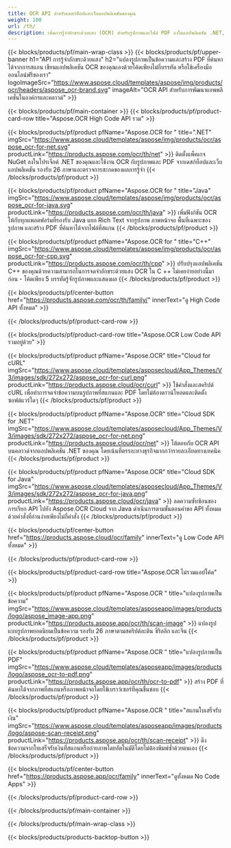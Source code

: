 ```yaml
---
title: OCR API สำหรับเดสก์ท็อปและเว็บแอปพลิเคชันของคุณ
weight: 100
url: /th/
description: เพิ่มการรู้จำอักขระด้วยแสง (OCR) สำหรับรูปภาพและไฟล์ PDF ลงในแอปพลิเคชัน .NET, Java และ C++ ของคุณในโค้ดน้อยกว่า 10 บรรทัด
---
```


{{< blocks/products/pf/main-wrap-class >}}
{{< blocks/products/pf/upper-banner h1="API การรู้จำอักขระด้วยแสง" h2="แปลงรูปภาพเป็นข้อความและสร้าง PDF ที่ค้นหาได้จากการสแกน เขียนแอปพลิเคชัน OCR ของคุณเองด้วยโค้ดเพียงไม่กี่บรรทัด หรือใช้เครื่องมือออนไลน์ฟรีของเรา" logoImageSrc="https://www.aspose.cloud/templates/aspose/img/products/ocr/headers/aspose_ocr-brand.svg" imageAlt="OCR API สำหรับการพัฒนาแอพพลิเคชั่นในองค์กรและคลาวด์" >}}

{{< blocks/products/pf/main-container >}}
{{< blocks/products/pf/product-card-row title="Aspose.OCR High Code API รวม" >}}

{{< blocks/products/pf/product pfName="Aspose.OCR for " title=".NET" imgSrc="https://www.aspose.cloud/templates/aspose/img/products/ocr/aspose_ocr-for-net.svg" productLink="https://products.aspose.com/ocr/th/net" >}}
ติดตั้งแพ็คเกจ NuGet ลงในโปรเจ็กต์ .NET ของคุณและใช้งาน OCR กับรูปภาพและ PDF จากเดสก์ท็อปและเว็บแอปพลิเคชัน รองรับ 26 ภาษาและตรวจการสะกดของผลการรู้จำ
{{< /blocks/products/pf/product >}}

{{< blocks/products/pf/product pfName="Aspose.OCR for " title="Java" imgSrc="https://www.aspose.cloud/templates/aspose/img/products/ocr/aspose_ocr-for-java.svg" productLink="https://products.aspose.com/ocr/th/java" >}}
เพิ่มฟังก์ชัน OCR ให้กับทุกแพลตฟอร์มที่รองรับ Java แยก Rich Text จากรูปภาพ ภาพหน้าจอ พื้นที่เฉพาะของรูปภาพ และสร้าง PDF ที่ค้นหาได้จากไฟล์ที่สแกน
{{< /blocks/products/pf/product >}}

{{< blocks/products/pf/product pfName="Aspose.OCR for " title="C++" imgSrc="https://www.aspose.cloud/templates/aspose/img/products/ocr/aspose_ocr-for-cpp.svg" productLink="https://products.aspose.com/ocr/th/cpp" >}}
ปรับปรุงแอปพลิเคชัน C++ ของคุณด้วยความสามารถในการจดจำอักขระด้วยแสง OCR ใน C ++ ไม่เคยง่ายอย่างนี้มาก่อน - โค้ดเพียง 5 บรรทัดรู้จักรูปภาพและแสดงผล
{{< /blocks/products/pf/product >}}

{{< blocks/products/pf/center-button href="https://products.aspose.com/ocr/th/family/" innerText="ดู High Code API ทั้งหมด" >}}

{{< /blocks/products/pf/product-card-row >}}

{{< blocks/products/pf/product-card-row title="Aspose.OCR Low Code API รวมอยู่ด้วย" >}}

{{< blocks/products/pf/product pfName="Aspose.OCR" title="Cloud for cURL" imgSrc="https://www.aspose.cloud/templates/asposecloud/App_Themes/V3/images/sdk/272x272/aspose_ocr-for-curl.png" productLink="https://products.aspose.cloud/ocr/curl" >}}
ใช้คำสั่งและสคริปต์ cURL เพื่อทำการจดจำข้อความบนรูปภาพที่สแกนและ PDF โดยไม่ต้องดาวน์โหลดและติดตั้งซอฟต์แวร์ใดๆ
{{< /blocks/products/pf/product >}}

{{< blocks/products/pf/product pfName="Aspose.OCR" title="Cloud SDK for .NET" imgSrc="https://www.aspose.cloud/templates/asposecloud/App_Themes/V3/images/sdk/272x272/aspose_ocr-for-net.png" productLink="https://products.aspose.cloud/ocr/net" >}}
โต้ตอบกับ OCR API บนคลาวด์จากแอปพลิเคชัน .NET ของคุณ โดยเน้นที่ตรรกะทางธุรกิจมากกว่ารายละเอียดทางเทคนิค
{{< /blocks/products/pf/product >}}

{{< blocks/products/pf/product pfName="Aspose.OCR" title="Cloud SDK for Java" imgSrc="https://www.aspose.cloud/templates/asposecloud/App_Themes/V3/images/sdk/272x272/aspose_ocr-for-java.png" productLink="https://products.aspose.cloud/ocr/java" >}}
ลดความซับซ้อนของการเรียก API ไปยัง Aspose.OCR Cloud จาก Java ดำเนินการตามขั้นตอนคำขอ API ทั้งหมดด้วยคำสั่งที่อ่านง่ายเพียงไม่กี่คำสั่ง
{{< /blocks/products/pf/product >}}

{{< blocks/products/pf/center-button href="https://products.aspose.cloud/ocr/family" innerText="ดู Low Code API ทั้งหมด" >}}

{{< /blocks/products/pf/product-card-row >}}

{{< blocks/products/pf/product-card-row title="Aspose.OCR ไม่รวมแอปโค้ด" >}}

{{< blocks/products/pf/product pfName="Aspose.OCR " title="แปลงรูปภาพเป็นข้อความ" imgSrc="https://www.aspose.cloud/templates/asposeapp/images/products/logo/aspose_image-app.png" productLink="https://products.aspose.app/ocr/th/scan-image" >}}
แปลงรูปแบบรูปภาพยอดนิยมเป็นข้อความ รองรับ 26 ภาษาตามสคริปต์ละติน ซีริลลิก และจีน
{{< /blocks/products/pf/product >}}

{{< blocks/products/pf/product pfName="Aspose.OCR " title="แปลงรูปภาพเป็น PDF" imgSrc="https://www.aspose.cloud/templates/asposeapp/images/products/logo/aspose_ocr-to-pdf.png" productLink="https://products.aspose.app/ocr/th/ocr-to-pdf" >}}
สร้าง PDF ที่ค้นหาได้จากภาพที่สแกนหรือภาพหน้าจอโดยใช้เบราว์เซอร์ที่คุณชื่นชอบ
{{< /blocks/products/pf/product >}}

{{< blocks/products/pf/product pfName="Aspose.OCR " title="สแกนใบเสร็จรับเงิน" imgSrc="https://www.aspose.cloud/templates/asposeapp/images/products/logo/aspose-scan-receipt.png" productLink="https://products.aspose.app/ocr/th/scan-receipt" >}}
ดึงข้อความจากใบเสร็จรับเงินที่สแกนหรือถ่ายภาพโดยอัตโนมัติโดยไม่ต้องพิมพ์ซ้ำด้วยตนเอง
{{< /blocks/products/pf/product >}}

{{< blocks/products/pf/center-button href="https://products.aspose.app/ocr/family" innerText="ดูทั้งหมด No Code Apps" >}}

{{< /blocks/products/pf/product-card-row >}}

{{< /blocks/products/pf/main-container >}}

{{< /blocks/products/pf/main-wrap-class >}}

{{< blocks/products/products-backtop-button >}}